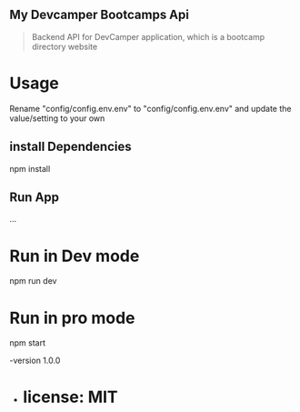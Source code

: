 ## My Devcamper Bootcamps Api


>Backend API for DevCamper application,
>which is a bootcamp directory website

# Usage

Rename  "config/config.env.env" to "config/config.env.env" and update the value/setting to your own

## install Dependencies

npm install

## Run App


...

# Run in Dev mode

npm run dev

# Run in pro mode

npm start

-version 1.0.0

 - #  license: MIT

